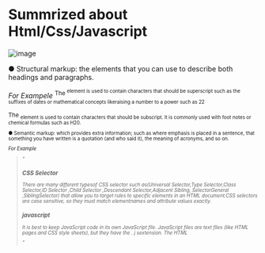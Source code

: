 
# Summrized about Html/Css/Javascript


![image](https://ichef.bbci.co.uk/images/ic/832x468/p02lv1l7.jpg)


● Structural markup: the elements that you can use to
describe both headings and paragraphs.


*For Exampele*
<sup>
The <sup> element is used to contain characters that should be superscript such as the suffixes of dates or mathematical concepts likeraising a number to a power such
as 22
  
<sub>
The <sub> element is used to contain characters that should be subscript. It is commonly used with foot notes or chemical formulas such as H20.





● Semantic markup: which provides extra information; such as where emphasis is placed in a sentence, that something you have written is a quotation (and who said it), the meaning of acronyms, and so on.


*For Example*


<stong> <em> <blockquote> <q> <abbr> <cite> <dfn>
  
 ### CSS Selector
 
 There are many different typesof CSS selector such as(Universal Selector,Type Selector,Class Selector,ID Selector ,Child Selector ,Descendant Selector,Adjacent Sibling, SelectorGeneral ,SiblingSelector) that allow you to target rules to specific elements in an HTML document.CSS selectors are case sensitive,
so they must match elementnames and attribute values exactly.


### javascript
It is best to keep JavaScript code in its own JavaScript file. JavaScript files are text files (like HTML pages and CSS style sheets), but they have the . j sextension.  The HTML <script> element is used in HTML pages to tell the browser to load the JavaScript file (rather like the <link> element can be used to load a CSS file). If you view the source code of the page in the browser, the JavaScript will not have changed the HTML, because the script works with the model of the web
page that the browser has created. 

STATEMENTS
A script is a series of instructions that a computer can follow one-by-one. Each individual instruction or step is known as a statement.
Statements should end with a semicolon.

COMMENTS
You should write comments to explain what your code does. They help make your code easier to read and understand. This can help you and others who read your code. 

VARIABLE
A script will have to temporarily store the bits of information it needs to do its job. It can store this data in variables.A variable is a good name for this
concept because the data stored in a variable can change (or vary) each time a script runs. 








